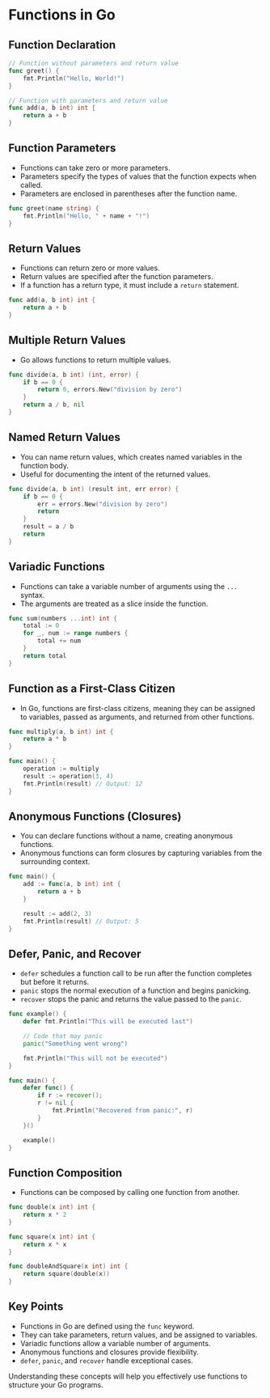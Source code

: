# Functions in Go

## Function Declaration

```go
// Function without parameters and return value
func greet() {
    fmt.Println("Hello, World!")
}

// Function with parameters and return value
func add(a, b int) int {
    return a + b
}
```

## Function Parameters

- Functions can take zero or more parameters.
- Parameters specify the types of values that the function expects when called.
- Parameters are enclosed in parentheses after the function name.

```go
func greet(name string) {
    fmt.Println("Hello, " + name + "!")
}
```

## Return Values

- Functions can return zero or more values.
- Return values are specified after the function parameters.
- If a function has a return type, it must include a `return` statement.

```go
func add(a, b int) int {
    return a + b
}
```

## Multiple Return Values

- Go allows functions to return multiple values.

```go
func divide(a, b int) (int, error) {
    if b == 0 {
        return 0, errors.New("division by zero")
    }
    return a / b, nil
}
```

## Named Return Values

- You can name return values, which creates named variables in the function body.
- Useful for documenting the intent of the returned values.

```go
func divide(a, b int) (result int, err error) {
    if b == 0 {
        err = errors.New("division by zero")
        return
    }
    result = a / b
    return
}
```

## Variadic Functions

- Functions can take a variable number of arguments using the `...` syntax.
- The arguments are treated as a slice inside the function.

```go
func sum(numbers ...int) int {
    total := 0
    for _, num := range numbers {
        total += num
    }
    return total
}
```

## Function as a First-Class Citizen

- In Go, functions are first-class citizens, meaning they can be assigned to variables, passed as arguments, and returned from other functions.

```go
func multiply(a, b int) int {
    return a * b
}

func main() {
    operation := multiply
    result := operation(3, 4)
    fmt.Println(result) // Output: 12
}
```

## Anonymous Functions (Closures)

- You can declare functions without a name, creating anonymous functions.
- Anonymous functions can form closures by capturing variables from the surrounding context.

```go
func main() {
    add := func(a, b int) int {
        return a + b
    }

    result := add(2, 3)
    fmt.Println(result) // Output: 5
}
```

## Defer, Panic, and Recover

- `defer` schedules a function call to be run after the function completes but before it returns.
- `panic` stops the normal execution of a function and begins panicking.
- `recover` stops the panic and returns the value passed to the `panic`.

```go
func example() {
    defer fmt.Println("This will be executed last")

    // Code that may panic
    panic("Something went wrong")

    fmt.Println("This will not be executed")
}

func main() {
    defer func() {
        if r := recover(); 
        r != nil {
            fmt.Println("Recovered from panic:", r)
        }
    }()

    example()
}
```

## Function Composition

- Functions can be composed by calling one function from another.

```go
func double(x int) int {
    return x * 2
}

func square(x int) int {
    return x * x
}

func doubleAndSquare(x int) int {
    return square(double(x))
}
```

## Key Points

- Functions in Go are defined using the `func` keyword.
- They can take parameters, return values, and be assigned to variables.
- Variadic functions allow a variable number of arguments.
- Anonymous functions and closures provide flexibility.
- `defer`, `panic`, and `recover` handle exceptional cases.

Understanding these concepts will help you effectively use functions to structure your Go programs.
